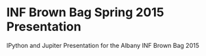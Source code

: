 INF Brown Bag Spring 2015 Presentation
================

IPython and Jupiter Presentation for the Albany INF Brown Bag 2015
